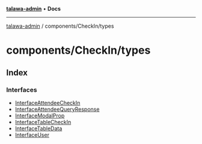 [**talawa-admin**](../../../README.md) • **Docs**

***

[talawa-admin](../../../modules.md) / components/CheckIn/types

# components/CheckIn/types

## Index

### Interfaces

- [InterfaceAttendeeCheckIn](interfaces/InterfaceAttendeeCheckIn.md)
- [InterfaceAttendeeQueryResponse](interfaces/InterfaceAttendeeQueryResponse.md)
- [InterfaceModalProp](interfaces/InterfaceModalProp.md)
- [InterfaceTableCheckIn](interfaces/InterfaceTableCheckIn.md)
- [InterfaceTableData](interfaces/InterfaceTableData.md)
- [InterfaceUser](interfaces/InterfaceUser.md)
